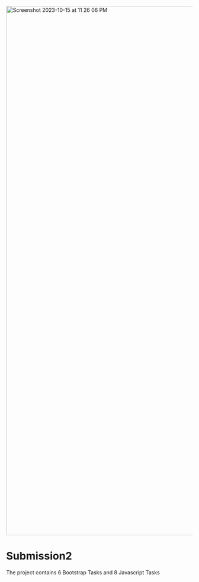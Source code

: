 <img width="1430" alt="Screenshot 2023-10-15 at 11 26 06 PM" src="https://github.com/Pranam2002/Submission2/assets/91668954/266be20d-c168-4572-96af-dd13ef59cef3">

# Submission2
The project contains 6 Bootstrap Tasks and 8 Javascript Tasks
